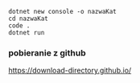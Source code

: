 ```console
dotnet new console -o nazwaKat
cd nazwaKat
code .
dotnet run

```


### pobieranie z github 
https://download-directory.github.io/

